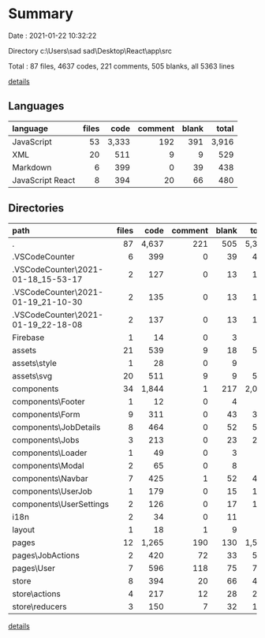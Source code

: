 # Summary

Date : 2021-01-22 10:32:22

Directory c:\Users\sad sad\Desktop\React\app\src

Total : 87 files,  4637 codes, 221 comments, 505 blanks, all 5363 lines

[details](details.md)

## Languages
| language | files | code | comment | blank | total |
| :--- | ---: | ---: | ---: | ---: | ---: |
| JavaScript | 53 | 3,333 | 192 | 391 | 3,916 |
| XML | 20 | 511 | 9 | 9 | 529 |
| Markdown | 6 | 399 | 0 | 39 | 438 |
| JavaScript React | 8 | 394 | 20 | 66 | 480 |

## Directories
| path | files | code | comment | blank | total |
| :--- | ---: | ---: | ---: | ---: | ---: |
| . | 87 | 4,637 | 221 | 505 | 5,363 |
| .VSCodeCounter | 6 | 399 | 0 | 39 | 438 |
| .VSCodeCounter\2021-01-18_15-53-17 | 2 | 127 | 0 | 13 | 140 |
| .VSCodeCounter\2021-01-19_21-10-30 | 2 | 135 | 0 | 13 | 148 |
| .VSCodeCounter\2021-01-19_22-18-08 | 2 | 137 | 0 | 13 | 150 |
| Firebase | 1 | 14 | 0 | 3 | 17 |
| assets | 21 | 539 | 9 | 18 | 566 |
| assets\style | 1 | 28 | 0 | 9 | 37 |
| assets\svg | 20 | 511 | 9 | 9 | 529 |
| components | 34 | 1,844 | 1 | 217 | 2,062 |
| components\Footer | 1 | 12 | 0 | 4 | 16 |
| components\Form | 9 | 311 | 0 | 43 | 354 |
| components\JobDetails | 8 | 464 | 0 | 52 | 516 |
| components\Jobs | 3 | 213 | 0 | 23 | 236 |
| components\Loader | 1 | 49 | 0 | 3 | 52 |
| components\Modal | 2 | 65 | 0 | 8 | 73 |
| components\Navbar | 7 | 425 | 1 | 52 | 478 |
| components\UserJob | 1 | 179 | 0 | 15 | 194 |
| components\UserSettings | 2 | 126 | 0 | 17 | 143 |
| i18n | 2 | 34 | 0 | 11 | 45 |
| layout | 1 | 18 | 1 | 9 | 28 |
| pages | 12 | 1,265 | 190 | 130 | 1,585 |
| pages\JobActions | 2 | 420 | 72 | 33 | 525 |
| pages\User | 7 | 596 | 118 | 75 | 789 |
| store | 8 | 394 | 20 | 66 | 480 |
| store\actions | 4 | 217 | 12 | 28 | 257 |
| store\reducers | 3 | 150 | 7 | 32 | 189 |

[details](details.md)